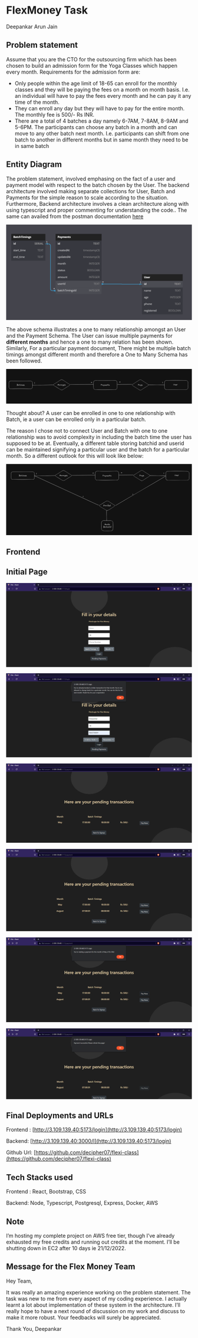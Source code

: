 # FlexMoney Task

Deepankar Arun Jain

## Problem statement

Assume that you are the CTO for the outsourcing firm which has been chosen to build an
admission form for the Yoga Classes which happen every month.
Requirements for the admission form are:

- Only people within the age limit of 18-65 can enroll for the monthly classes and they will
be paying the fees on a month on month basis. I.e. an individual will have to pay the fees
every month and he can pay it any time of the month.
- They can enroll any day but they will have to pay for the entire month. The monthly fee is
500/- Rs INR.
- There are a total of 4 batches a day namely 6-7AM, 7-8AM, 8-9AM and 5-6PM. The
participants can choose any batch in a month and can move to any other batch next
month. I.e. participants can shift from one batch to another in different months but in
same month they need to be in same batch

## Entity Diagram

The problem statement, involved emphasing on the fact of a user and payment model with respect to the batch chosen by the User. The backend architecture involved making separate collections for User, Batch and Payments for the simple reason to scale according to the situation. Furthermore, Backend architecture involves a clean architecture along with using typescript and proper commenting for understanding the code.. The same can availed from the postman documentation [here](https://documenter.getpostman.com/view/10696212/2s8YzTThY2) 

![Untitled](docs/FlexMoney%20Task%20c88f18790d134f10823e0ecc4715bb54/Untitled.png)

The above schema illustrates a one to many relationship amongst an User and the Payment Schema. The User can issue multiple payments for **different months** and hence a one to many relation has been shown. Similarly, For a particular payment document, There might be multiple batch timings amongst different month and therefore a One to Many Schema has been followed. 

![Untitled](docs/FlexMoney%20Task%20c88f18790d134f10823e0ecc4715bb54/Untitled%201.png)

Thought about? A user can be enrolled in one to one relationship with Batch, ie a user can be enrolled only in a particular batch. 

The reason I chose not to connect User and Batch with one to one relationship was to avoid complexity in including the batch time the user has supposed to be at. Eventually, a different table storing batchid and userid can be maintained signifying a particular user and the batch for a particular month. So a different outlook for this will look like below: 

![Untitled](docs/FlexMoney%20Task%20c88f18790d134f10823e0ecc4715bb54/Untitled%202.png)

## Frontend

## Initial Page

![Untitled](docs/FlexMoney%20Task%20c88f18790d134f10823e0ecc4715bb54/Untitled%203.png)

![Untitled](docs/FlexMoney%20Task%20c88f18790d134f10823e0ecc4715bb54/Untitled%204.png)

![Untitled](docs/FlexMoney%20Task%20c88f18790d134f10823e0ecc4715bb54/Untitled%205.png)

![Untitled](docs/FlexMoney%20Task%20c88f18790d134f10823e0ecc4715bb54/Untitled%206.png)

![Untitled](docs/FlexMoney%20Task%20c88f18790d134f10823e0ecc4715bb54/Untitled%207.png)

![Untitled](docs/FlexMoney%20Task%20c88f18790d134f10823e0ecc4715bb54/Untitled%208.png)

## Final Deployments and URLs

Frontend : [http://3.109.139.40:5173/login](http://3.109.139.40:5173/login)

Backend: [http://3.109.139.40:3000/l](http://3.109.139.40:5173/login)

Github Url: [https://github.com/decipher07/flexi-class](https://github.com/decipher07/flexi-class)

## Tech Stacks used

Frontend : React, Bootstrap, CSS

Backend: Node, Typescript, Postgresql, Express, Docker, AWS

## Note

I’m hosting my complete project on AWS free tier, though I’ve already exhausted my free credits and running out credits at the moment. I’ll be shutting down in EC2 after 10 days ie 21/12/2022.

## Message for the Flex Money Team

Hey Team,

It was really an amazing experience working on the problem statement. The task was new to me from every aspect of my coding experience. I actually learnt a lot about implementation of these system in the architecture. I’ll really hope to have a next round of discussion on my work and discuss to make it more robust. Your feedbacks will surely be appreciated. 

Thank You,
Deepankar